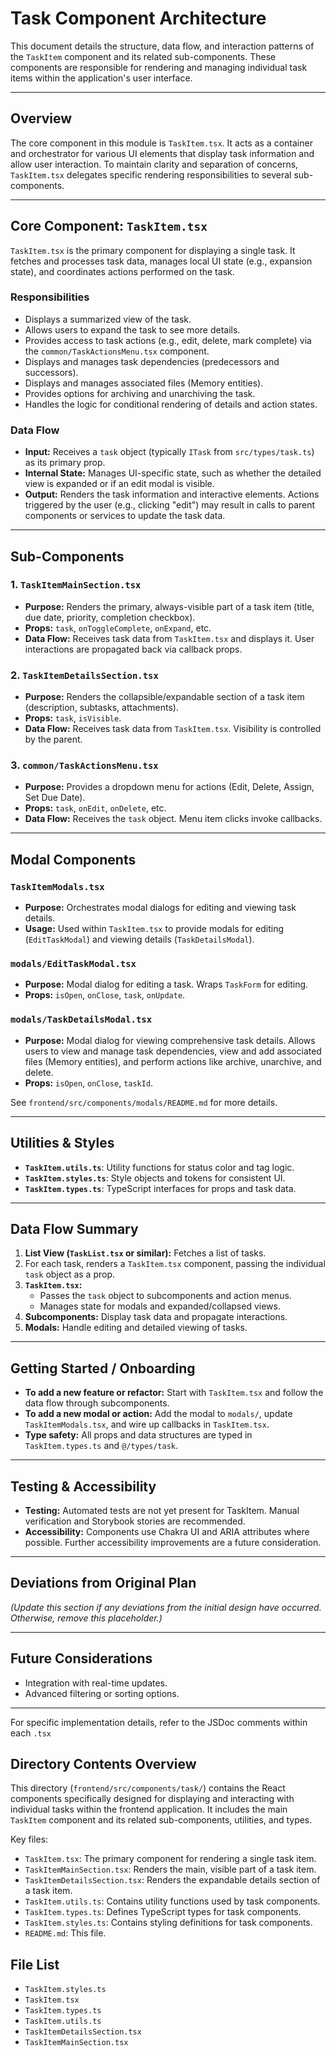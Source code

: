 # Task Component Architecture

This document details the structure, data flow, and interaction patterns of the `TaskItem` component and its related sub-components. These components are responsible for rendering and managing individual task items within the application's user interface.

---

## Overview

The core component in this module is `TaskItem.tsx`. It acts as a container and orchestrator for various UI elements that display task information and allow user interaction. To maintain clarity and separation of concerns, `TaskItem.tsx` delegates specific rendering responsibilities to several sub-components.

---

## Core Component: `TaskItem.tsx`

`TaskItem.tsx` is the primary component for displaying a single task. It fetches and processes task data, manages local UI state (e.g., expansion state), and coordinates actions performed on the task.

### Responsibilities

- Displays a summarized view of the task.
- Allows users to expand the task to see more details.
- Provides access to task actions (e.g., edit, delete, mark complete) via the `common/TaskActionsMenu.tsx` component.
- Displays and manages task dependencies (predecessors and successors).
- Displays and manages associated files (Memory entities).
- Provides options for archiving and unarchiving the task.
- Handles the logic for conditional rendering of details and action states.

### Data Flow

- **Input:** Receives a `task` object (typically `ITask` from `src/types/task.ts`) as its primary prop.
- **Internal State:** Manages UI-specific state, such as whether the detailed view is expanded or if an edit modal is visible.
- **Output:** Renders the task information and interactive elements. Actions triggered by the user (e.g., clicking "edit") may result in calls to parent components or services to update the task data.

---

## Sub-Components

### 1. `TaskItemMainSection.tsx`
- **Purpose:** Renders the primary, always-visible part of a task item (title, due date, priority, completion checkbox).
- **Props:** `task`, `onToggleComplete`, `onExpand`, etc.
- **Data Flow:** Receives task data from `TaskItem.tsx` and displays it. User interactions are propagated back via callback props.

### 2. `TaskItemDetailsSection.tsx`
- **Purpose:** Renders the collapsible/expandable section of a task item (description, subtasks, attachments).
- **Props:** `task`, `isVisible`.
- **Data Flow:** Receives task data from `TaskItem.tsx`. Visibility is controlled by the parent.

### 3. `common/TaskActionsMenu.tsx`
- **Purpose:** Provides a dropdown menu for actions (Edit, Delete, Assign, Set Due Date).
- **Props:** `task`, `onEdit`, `onDelete`, etc.
- **Data Flow:** Receives the `task` object. Menu item clicks invoke callbacks.

---

## Modal Components

### `TaskItemModals.tsx`
- **Purpose:** Orchestrates modal dialogs for editing and viewing task details.
- **Usage:** Used within `TaskItem.tsx` to provide modals for editing (`EditTaskModal`) and viewing details (`TaskDetailsModal`).

### `modals/EditTaskModal.tsx`
- **Purpose:** Modal dialog for editing a task. Wraps `TaskForm` for editing.
- **Props:** `isOpen`, `onClose`, `task`, `onUpdate`.

### `modals/TaskDetailsModal.tsx`
- **Purpose:** Modal dialog for viewing comprehensive task details. Allows users to view and manage task dependencies, view and add associated files (Memory entities), and perform actions like archive, unarchive, and delete.
- **Props:** `isOpen`, `onClose`, `taskId`.

See `frontend/src/components/modals/README.md` for more details.

---

## Utilities & Styles

- **`TaskItem.utils.ts`**: Utility functions for status color and tag logic.
- **`TaskItem.styles.ts`**: Style objects and tokens for consistent UI.
- **`TaskItem.types.ts`**: TypeScript interfaces for props and task data.

---

## Data Flow Summary

1. **List View (`TaskList.tsx` or similar):** Fetches a list of tasks.
2. For each task, renders a `TaskItem.tsx` component, passing the individual `task` object as a prop.
3. **`TaskItem.tsx`:**
   - Passes the `task` object to subcomponents and action menus.
   - Manages state for modals and expanded/collapsed views.
4. **Subcomponents:** Display task data and propagate interactions.
5. **Modals:** Handle editing and detailed viewing of tasks.

---

## Getting Started / Onboarding

- **To add a new feature or refactor:** Start with `TaskItem.tsx` and follow the data flow through subcomponents.
- **To add a new modal or action:** Add the modal to `modals/`, update `TaskItemModals.tsx`, and wire up callbacks in `TaskItem.tsx`.
- **Type safety:** All props and data structures are typed in `TaskItem.types.ts` and `@/types/task`.

---

## Testing & Accessibility

- **Testing:** Automated tests are not yet present for TaskItem. Manual verification and Storybook stories are recommended.
- **Accessibility:** Components use Chakra UI and ARIA attributes where possible. Further accessibility improvements are a future consideration.

---

## Deviations from Original Plan

*(Update this section if any deviations from the initial design have occurred. Otherwise, remove this placeholder.)*

---

## Future Considerations

- Integration with real-time updates.
- Advanced filtering or sorting options.

---

For specific implementation details, refer to the JSDoc comments within each `.tsx`

## Directory Contents Overview

This directory (`frontend/src/components/task/`) contains the React components specifically designed for displaying and interacting with individual tasks within the frontend application. It includes the main `TaskItem` component and its related sub-components, utilities, and types.

Key files:

*   `TaskItem.tsx`: The primary component for rendering a single task item.
*   `TaskItemMainSection.tsx`: Renders the main, visible part of a task item.
*   `TaskItemDetailsSection.tsx`: Renders the expandable details section of a task item.
*   `TaskItem.utils.ts`: Contains utility functions used by task components.
*   `TaskItem.types.ts`: Defines TypeScript types for task components.
*   `TaskItem.styles.ts`: Contains styling definitions for task components.
*   `README.md`: This file.

<!-- File List Start -->
## File List

- `TaskItem.styles.ts`
- `TaskItem.tsx`
- `TaskItem.types.ts`
- `TaskItem.utils.ts`
- `TaskItemDetailsSection.tsx`
- `TaskItemMainSection.tsx`

<!-- File List End -->
